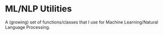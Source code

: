 # ML/NLP Utilities

A (growing) set of functions/classes that I use for Machine Learning/Natural Language Processing.